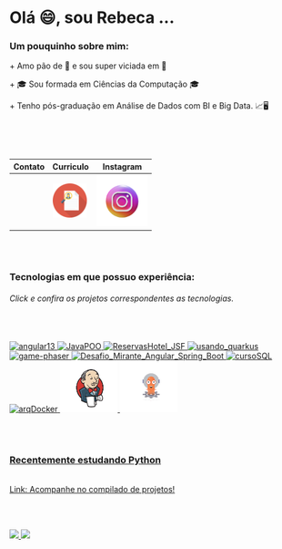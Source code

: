 <h1> Olá 😄, sou Rebeca ... </h1>

<div>
  <h3> Um pouquinho sobre mim: </h3> 
  <p> + Amo pão de 🧀 e sou super viciada em 🍫</p>
  <p> + 🎓 Sou formada em Ciências da Computação 🎓</p>
  <p> + Tenho pós-graduação em Análise de Dados com BI e Big Data. 📈🖥️</p>
</div>

<br/>
<img src="https://media.giphy.com/media/LHZyixOnHwDDy/giphy.gif"   alt=""/>
<br/><br/>

| Contato     | Curriculo | Instagram
| ---      | ---       | ---
| <a href="https://www.linkedin.com/feed/"><img src="https://user-images.githubusercontent.com/33354360/177234456-a55e2ee0-1d8a-4e4c-96e8-43479e3c1479.png" height="80"  alt=""/></a> | <a href="https://github.com/acebeR/acebeR/blob/main/curriculo/Curriculo_Rebeca_Carvalhedo.pdf"><img src="https://github.com/acebeR/acebeR/blob/main/imgs/cv.png?raw=true" height="60"  alt="Curriculo_Rebeca_Carvalhedo.pdf"/></a>         | <a href="https://www.instagram.com/rebecadivina/"><img src="https://github.com/acebeR/acebeR/blob/main/imgs/instagram.webp" height="90"  alt="instagram.webp"/></a>|

<br/><br/>

<h3> Tecnologias em que possuo experiência: </h3>
<h6> Click e confira os projetos correspondentes as tecnologias. </h6>
<br/><br/>
<a href="https://github.com/acebeR/angular13">
<img src="https://user-images.githubusercontent.com/33354360/177233303-07a8ecf2-9cc1-4a09-bebc-32436da2bbb4.png" height="90"  alt="angular13"/>
<a href="https://github.com/acebeR/JavaPOO">
<img src="https://user-images.githubusercontent.com/33354360/177233378-3234c517-fcf1-44f9-a65b-075a3dd656a7.png" height="90"  alt="JavaPOO"/>
<a href="https://github.com/acebeR/ReservasHotel_JSF">
<img src="https://user-images.githubusercontent.com/33354360/177233417-92a8a3ec-9366-498d-8d6a-c3ced35696e9.png" height="90"  alt="ReservasHotel_JSF"/>
<a href="https://github.com/acebeR/usando_quarkus">
<img src="https://user-images.githubusercontent.com/33354360/177233520-44515754-3a3f-49ce-b101-8b9e56f0aca9.png" height="90"  alt="usando_quarkus"/></a>
<a href="https://github.com/acebeR/game-phaser">
<img src="https://user-images.githubusercontent.com/33354360/177233456-72873a90-27b6-4daf-a0db-a676902f83bb.png" height="90"  alt="game-phaser"/>
<a href="https://github.com/acebeR/Desafio_Mirante_Angular_Spring_Boot">
<img src="https://user-images.githubusercontent.com/33354360/177233611-c73f54cf-ef77-49a9-8658-0c7dfc9429e3.png" height="90"  alt="Desafio_Mirante_Angular_Spring_Boot"/>
<a href="https://github.com/acebeR/cursoSQL">
<img src="https://user-images.githubusercontent.com/33354360/177233698-aeaab342-f9c2-4a70-ac1c-75b4861cd955.png" height="90"  alt="cursoSQL"/>
<a href="https://github.com/acebeR/arqDocker">
<img src="https://user-images.githubusercontent.com/33354360/177236817-442bc585-5ade-4ff1-adf7-8620b28feb02.png" height="90"  alt="arqDocker"/>  
<img src="https://github.com/acebeR/acebeR/blob/main/imgs/jenkins.png?raw=true" height="90"  alt=""/>
<img src="https://github.com/acebeR/acebeR/blob/main/imgs/argo.png?raw=true" height="90"  alt=""/>


<br/><br/>

<h3> Recentemente estudando Python </h3> 
<img src="https://i.pinimg.com/originals/7f/ab/4b/7fab4b4d5c13c314de7c9c49b234ac98.gif" height="90"  alt=""/>    
<br/>
<a href="https://github.com/acebeR/Python3">Link: Acompanhe no compilado de projetos! </a> 

<br/><br/>
<div>
<a href="https://github.com/acebeR">
<img height="180em" src="https://github-readme-stats.vercel.app/api/top-langs/?username=acebeR&layout=compact&langs_count=7&theme=dracula"/>
<img height="180em" src="https://github-readme-stats.vercel.app/api?username=acebeR&show_icons=true&theme=dracula&include_all_commits=true&count_private=true"/>
</div>


